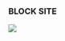 ### BLOCK SITE

<img src='https://images.unsplash.com/photo-1650748029769-317ee0fbd4fc?ixlib=rb-4.0.3&ixid=MnwxMjA3fDB8MHxwaG90by1wYWdlfHx8fGVufDB8fHx8&auto=format&fit=crop&w=387&q=80'>
